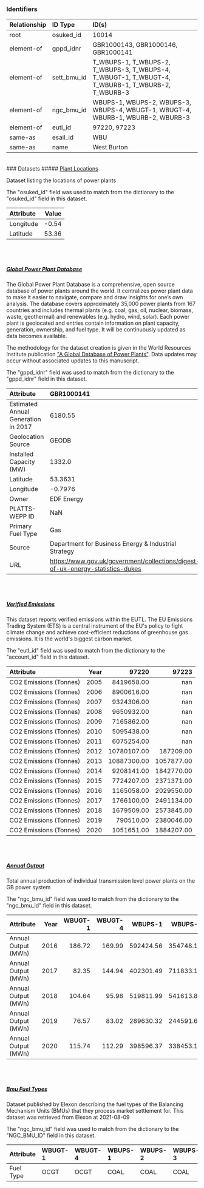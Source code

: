 ### Identifiers

| Relationship   | ID Type     | ID(s)                                                                                             |
|:---------------|:------------|:--------------------------------------------------------------------------------------------------|
| root           | osuked_id   | 10014                                                                                             |
| element-of     | gppd_idnr   | GBR1000143, GBR1000146, GBR1000141                                                                |
| element-of     | sett_bmu_id | T_WBUPS-1, T_WBUPS-2, T_WBUPS-3, T_WBUPS-4, T_WBUGT-1, T_WBUGT-4, T_WBURB-1, T_WBURB-2, T_WBURB-3 |
| element-of     | ngc_bmu_id  | WBUPS-1, WBUPS-2, WBUPS-3, WBUPS-4, WBUGT-1, WBUGT-4, WBURB-1, WBURB-2, WBURB-3                   |
| element-of     | eutl_id     | 97220, 97223                                                                                      |
| same-as        | esail_id    | WBU                                                                                               |
| same-as        | name        | West Burton                                                                                       |

<br>
### Datasets
##### <a href="https://raw.githubusercontent.com/OSUKED/Dictionary-Datasets/main/datasets/plant-locations/datapackage.json">Plant Locations</a>

Dataset listing the locations of power plants

The "osuked_id" field was used to match from the dictionary to the "osuked_id" field in this dataset.

| Attribute   |   Value |
|:------------|--------:|
| Longitude   |   -0.54 |
| Latitude    |   53.36 |

<br><br>
##### <a href="https://raw.githubusercontent.com/OSUKED/Dictionary-Datasets/main/datasets/global-power-plant-database/datapackage.json">Global Power Plant Database</a>

The Global Power Plant Database is a comprehensive, open source database of power plants around the world. It centralizes power plant data to make it easier to navigate, compare and draw insights for one’s own analysis. The database covers approximately 35,000 power plants from 167 countries and includes thermal plants (e.g. coal, gas, oil, nuclear, biomass, waste, geothermal) and renewables (e.g. hydro, wind, solar). Each power plant is geolocated and entries contain information on plant capacity, generation, ownership, and fuel type. It will be continuously updated as data becomes available. 

The methodology for the dataset creation is given in the World Resources Institute publication ["A Global Database of Power Plants"](https://www.wri.org/research/global-database-power-plants). Data updates may occur without associated updates to this manuscript.

The "gppd_idnr" field was used to match from the dictionary to the "gppd_idnr" field in this dataset.

| Attribute                           | GBR1000141                                                                     | GBR1000143                                                                     | GBR1000146                                                                     |
|:------------------------------------|:-------------------------------------------------------------------------------|:-------------------------------------------------------------------------------|:-------------------------------------------------------------------------------|
| Estimated Annual Generation in 2017 | 6180.55                                                                        | 3056.2                                                                         | 185.6                                                                          |
| Geolocation Source                  | GEODB                                                                          | GEODB                                                                          | GEODB                                                                          |
| Installed Capacity (MW)             | 1332.0                                                                         | 2012.0                                                                         | 40.0                                                                           |
| Latitude                            | 53.3631                                                                        | 53.3604                                                                        | 53.3631                                                                        |
| Longitude                           | -0.7976                                                                        | -0.8102                                                                        | -0.7976                                                                        |
| Owner                               | EDF Energy                                                                     | EDF Energy                                                                     | EDF Energy                                                                     |
| PLATTS-WEPP ID                      | NaN                                                                            | 1013947.0                                                                      | NaN                                                                            |
| Primary Fuel Type                   | Gas                                                                            | Coal                                                                           | Gas                                                                            |
| Source                              | Department for Business Energy & Industrial Strategy                           | Department for Business Energy & Industrial Strategy                           | Department for Business Energy & Industrial Strategy                           |
| URL                                 | https://www.gov.uk/government/collections/digest-of-uk-energy-statistics-dukes | https://www.gov.uk/government/collections/digest-of-uk-energy-statistics-dukes | https://www.gov.uk/government/collections/digest-of-uk-energy-statistics-dukes |

<br><br>
##### <a href="https://raw.githubusercontent.com/OSUKED/Dictionary-Datasets/main/datasets/verified-emissions/datapackage.json">Verified Emissions</a>

This dataset reports verified emissions within the EUTL. The EU Emissions Trading System (ETS) is a central instrument of the EU's policy to fight climate change and achieve cost-efficient reductions of greenhouse gas emissions. It is the world's biggest carbon market.

The "eutl_id" field was used to match from the dictionary to the "account_id" field in this dataset.

| Attribute              |   Year |       97220 |      97223 |
|:-----------------------|-------:|------------:|-----------:|
| CO2 Emissions (Tonnes) |   2005 |  8419658.00 |     nan    |
| CO2 Emissions (Tonnes) |   2006 |  8900616.00 |     nan    |
| CO2 Emissions (Tonnes) |   2007 |  9324306.00 |     nan    |
| CO2 Emissions (Tonnes) |   2008 |  9650932.00 |     nan    |
| CO2 Emissions (Tonnes) |   2009 |  7165862.00 |     nan    |
| CO2 Emissions (Tonnes) |   2010 |  5095438.00 |     nan    |
| CO2 Emissions (Tonnes) |   2011 |  6075254.00 |     nan    |
| CO2 Emissions (Tonnes) |   2012 | 10780107.00 |  187209.00 |
| CO2 Emissions (Tonnes) |   2013 | 10887300.00 | 1057877.00 |
| CO2 Emissions (Tonnes) |   2014 |  9208141.00 | 1842770.00 |
| CO2 Emissions (Tonnes) |   2015 |  7724207.00 | 2371371.00 |
| CO2 Emissions (Tonnes) |   2016 |  1165058.00 | 2029550.00 |
| CO2 Emissions (Tonnes) |   2017 |  1766100.00 | 2491134.00 |
| CO2 Emissions (Tonnes) |   2018 |  1679509.00 | 2573845.00 |
| CO2 Emissions (Tonnes) |   2019 |   790510.00 | 2380046.00 |
| CO2 Emissions (Tonnes) |   2020 |  1051651.00 | 1884207.00 |

<br><br>
##### <a href="https://raw.githubusercontent.com/OSUKED/Dictionary-Datasets/main/datasets/annual-output/datapackage.json">Annual Output</a>

Total annual production of individual transmission level power plants on the GB power system

The "ngc_bmu_id" field was used to match from the dictionary to the "ngc_bmu_id" field in this dataset.

| Attribute           |   Year |   WBUGT-1 |   WBUGT-4 |   WBUPS-1 |   WBUPS-2 |   WBUPS-3 |   WBUPS-4 |    WBURB-1 |    WBURB-2 |    WBURB-3 |
|:--------------------|-------:|----------:|----------:|----------:|----------:|----------:|----------:|-----------:|-----------:|-----------:|
| Annual Output (MWh) |   2016 |    186.72 |    169.99 | 592424.56 | 354748.10 | 187014.18 | 129540.05 | 1706126.97 | 1642701.23 | 2021024.86 |
| Annual Output (MWh) |   2017 |     82.35 |    144.94 | 402301.49 | 711833.18 | 314437.84 | 349876.93 | 2392300.40 | 2242933.08 | 1964802.69 |
| Annual Output (MWh) |   2018 |    104.64 |     95.98 | 519811.99 | 541613.80 | 430122.78 | 357744.20 | 2124136.35 | 2181429.43 | 2254553.38 |
| Annual Output (MWh) |   2019 |     76.57 |     83.02 | 289630.32 | 244591.61 |  90731.24 | 198909.25 | 2089622.96 | 2254585.70 | 1865873.09 |
| Annual Output (MWh) |   2020 |    115.74 |    112.29 | 398596.37 | 338453.17 | 143891.61 | 355083.92 | 1660112.92 | 1325122.71 | 1892671.17 |

<br><br>
##### <a href="https://raw.githubusercontent.com/OSUKED/Dictionary-Datasets/main/datasets/bmu-fuel-types/datapackage.json">Bmu Fuel Types</a>

Dataset published by Elexon describing the fuel types of the Balancing Mechanism Units (BMUs) that they process market settlement for. This dataset was retrieved from Elexon at 2021-08-09

The "ngc_bmu_id" field was used to match from the dictionary to the "NGC_BMU_ID" field in this dataset.

| Attribute   | WBUGT-1   | WBUGT-4   | WBUPS-1   | WBUPS-2   | WBUPS-3   | WBUPS-4   | WBURB-1   | WBURB-2   | WBURB-3   |
|:------------|:----------|:----------|:----------|:----------|:----------|:----------|:----------|:----------|:----------|
| Fuel Type   | OCGT      | OCGT      | COAL      | COAL      | COAL      | COAL      | CCGT      | CCGT      | CCGT      |
